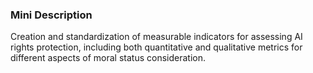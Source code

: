 ### Mini Description

Creation and standardization of measurable indicators for assessing AI rights protection, including both quantitative and qualitative metrics for different aspects of moral status consideration.
